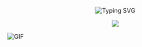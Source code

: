 <p align="center">
  <img src="https://readme-typing-svg.demolab.com?font=Fira+Code&weight=600&pause=100&color=7B00FF&center=true&vCenter=true&width=380&lines=yoo" alt="Typing SVG">
</p>

<p align="center">
  <a href="https://github.com/vbiskit?tab=repositories"><img src="https://img.shields.io/badge/-Explore%20my%20Repos-24292e?style=for-the-badge&logo=Github"></a>
</p>

![GIF](https://www.teahub.io/photos/full/288-2886370_illustration.gif)
